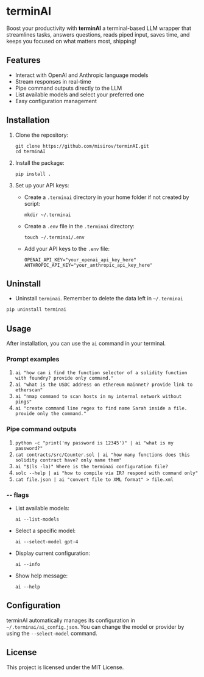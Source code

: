 # terminAI

Boost your productivity with **terminAI** a terminal-based LLM wrapper that streamlines tasks, answers questions, reads piped input, saves time, and keeps you focused on what matters most, shipping!

## Features

- Interact with OpenAI and Anthropic language models
- Stream responses in real-time
- Pipe command outputs directly to the LLM
- List available models and select your preferred one
- Easy configuration management

## Installation

1. Clone the repository:
   ```
   git clone https://github.com/misirov/terminAI.git
   cd terminAI
   ```

2. Install the package:
   ```
   pip install .
   ```

3. Set up your API keys:
   - Create a `.terminai` directory in your home folder if not created by script:
     ```
     mkdir ~/.terminai
     ```
   - Create a `.env` file in the `.terminai` directory:
     ```
     touch ~/.terminai/.env
     ```
   - Add your API keys to the `.env` file:
     ```
     OPENAI_API_KEY="your_openai_api_key_here"
     ANTHROPIC_API_KEY="your_anthropic_api_key_here"
     ```

## Uninstall

- Uninstall `terminai`. Remember to delete the data left in `~/.terminai`
```python
pip uninstall terminai
```


## Usage

After installation, you can use the `ai` command in your terminal.

### Prompt examples

1. `ai "how can i find the function selector of a solidity function with foundry? provide only command."`
2. `ai "what is the USDC address on ethereum mainnet? provide link to etherscan"`
3. `ai "nmap command to scan hosts in my internal network without pings"`
4. `ai "create command line regex to find name Sarah inside a file. provide only the command."`


### Pipe command outputs

1. `python -c "print('my password is 12345')" | ai "what is my password?"`
2. `cat contracts/src/Counter.sol | ai "how many functions does this solidity contract have? only name them"`
3. `ai "$(ls -la)" Where is the terminai configuration file?`
4. `solc --help | ai "how to compile via IR? respond with command only"`
5. `cat file.json | ai "convert file to XML format" > file.xml`

### -- flags
- List available models:
  ```
  ai --list-models
  ```

- Select a specific model:
  ```
  ai --select-model gpt-4
  ```

- Display current configuration:
  ```
  ai --info
  ```

- Show help message:
  ```
  ai --help
  ```

## Configuration

terminAI automatically manages its configuration in `~/.terminai/ai_config.json`. You can change the model or provider by using the `--select-model` command.



## License

This project is licensed under the MIT License.

